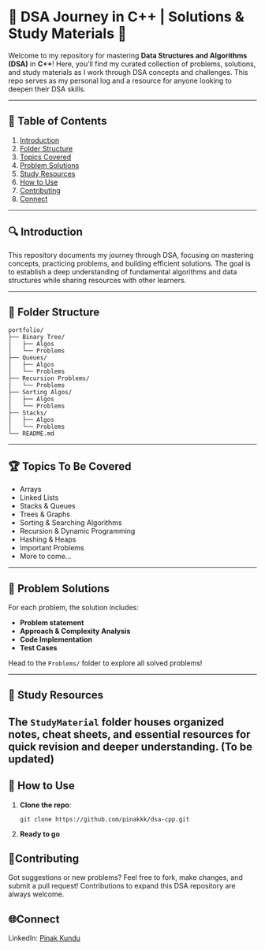 # 🚀 DSA Journey in C++ | Solutions & Study Materials 📘

Welcome to my repository for mastering **Data Structures and Algorithms (DSA)** in **C++**! Here, you’ll find my curated collection of problems, solutions, and study materials as I work through DSA concepts and challenges. This repo serves as my personal log and a resource for anyone looking to deepen their DSA skills.

---

## 📜 Table of Contents

1. [Introduction](#introduction)
2. [Folder Structure](#folder-structure)
3. [Topics Covered](#topics-covered)
4. [Problem Solutions](#problem-solutions)
5. [Study Resources](#study-resources)
6. [How to Use](#how-to-use)
7. [Contributing](#contributing)
8. [Connect](#connect)

---

## 🔍 Introduction

This repository documents my journey through DSA, focusing on mastering concepts, practicing problems, and building efficient solutions. The goal is to establish a deep understanding of fundamental algorithms and data structures while sharing resources with other learners.

---

## 📂 Folder Structure

```
portfolio/
├── Binary Tree/
│   ├── Algos            
│   └── Problems        
├── Queues/             
│   ├── Algos               
│   └── Problems
├── Recursion Problems/                           
│   └── Problems
├── Sorting Algos/             
│   ├── Algos               
│   └── Problems
├── Stacks/             
│   ├── Algos               
│   └── Problems
└── README.md              
```

---

## 🏆 Topics To Be Covered

- Arrays 
- Linked Lists 
- Stacks & Queues 
- Trees & Graphs
- Sorting & Searching Algorithms 
- Recursion & Dynamic Programming
- Hashing & Heaps
- Important Problems
- More to come...

---

## 📁 Problem Solutions

For each problem, the solution includes:
- **Problem statement**
- **Approach & Complexity Analysis**
- **Code Implementation**
- **Test Cases**

Head to the `Problems/` folder to explore all solved problems!

---

## 📘 Study Resources

The `StudyMaterial` folder houses organized notes, cheat sheets, and essential resources for quick revision and deeper understanding.
(To be updated)
---

## 📌 How to Use

1. **Clone the repo**:
   ```
   git clone https://github.com/pinakkk/dsa-cpp.git
   ```
2. **Ready to go**

## 🤝Contributing
Got suggestions or new problems? Feel free to fork, make changes, and submit a pull request! Contributions to expand this DSA repository are always welcome.

## 🌐Connect
LinkedIn: [Pinak Kundu](www.linkedin.com/in/pinakkk)
   
